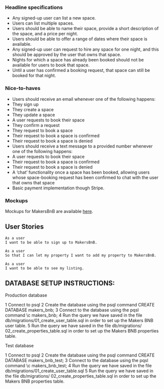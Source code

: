### Headline specifications

- Any signed-up user can list a new space.
- Users can list multiple spaces.
- Users should be able to name their space, provide a short description of the space, and a price per night.
- Users should be able to offer a range of dates where their space is available.
- Any signed-up user can request to hire any space for one night, and this should be approved by the user that owns that space.
- Nights for which a space has already been booked should not be available for users to book that space.
- Until a user has confirmed a booking request, that space can still be booked for that night.

### Nice-to-haves

- Users should receive an email whenever one of the following happens:
 - They sign up
 - They create a space
 - They update a space
 - A user requests to book their space
 - They confirm a request
 - They request to book a space
 - Their request to book a space is confirmed
 - Their request to book a space is denied
- Users should receive a text message to a provided number whenever one of the following happens:
 - A user requests to book their space
 - Their request to book a space is confirmed
 - Their request to book a space is denied
- A ‘chat’ functionality once a space has been booked, allowing users whose space-booking request has been confirmed to chat with the user that owns that space
- Basic payment implementation though Stripe.

### Mockups

Mockups for MakersBnB are available [here](https://github.com/makersacademy/course/blob/master/makersbnb/makers_bnb_images/MakersBnB_mockups.pdf).


## User Stories

```
As a user
I want to be able to sign up to MakersBnB.

As a user
So that I can let my property I want to add my property to MakersBnB.

As a user
I want to be able to see my listing.
```

## DATABASE SETUP INSTRUCTIONS:
Production database

 1  Connect to psql
 2  Create the database using the psql command CREATE DATABASE makers_bnb;
 3  Connect to the database using the pqsl command \c makers_bnb;
 4  Run the query we have saved in the file db/migrations/01_create_user_table.sql
 in order to set up the Makers BNB user table.
 5  Run the query we have saved in the file db/migrations/  02_create_properties_table.sql in order to set up the Makers BNB properties table.

Test database

 1  Connect to psql
 2  Create the database using the psql command CREATE DATABASE makers_bnb_test;
 3  Connect to the database using the pqsl command \c makers_bnb_test;
 4  Run the query we have saved in the file db/migrations/01_create_user_table.sql
 5  Run the query we have saved in the file db/migrations/  02_create_properties_table.sql in order to set up the Makers BNB properties table.
